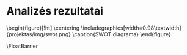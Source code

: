 # Analizės rezultatai

\begin{figure}[!ht]
    \centering
    \includegraphics[width=0.98\textwidth]{projektas/img/swot.png}
    \caption{SWOT diagrama}
\end{figure}

\FloatBarrier

